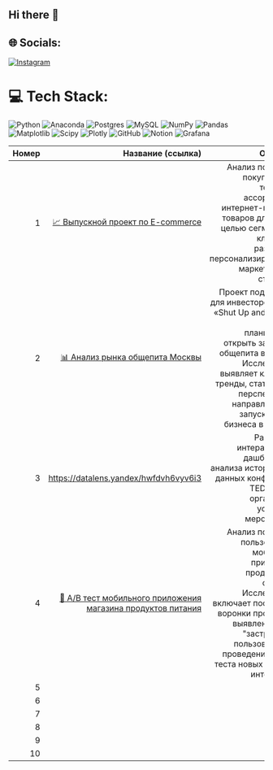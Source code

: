 ## Hi there 👋


## 🌐 Socials:
[![Instagram](https://img.shields.io/badge/Instagram-%23E4405F.svg?logo=Instagram&logoColor=white)](https://instagram.com/petrovatuyaara) 

# 💻 Tech Stack:
![Python](https://img.shields.io/badge/python-3670A0?style=for-the-badge&logo=python&logoColor=ffdd54) ![Anaconda](https://img.shields.io/badge/Anaconda-%2344A833.svg?style=for-the-badge&logo=anaconda&logoColor=white) ![Postgres](https://img.shields.io/badge/postgres-%23316192.svg?style=for-the-badge&logo=postgresql&logoColor=white) ![MySQL](https://img.shields.io/badge/mysql-4479A1.svg?style=for-the-badge&logo=mysql&logoColor=white) ![NumPy](https://img.shields.io/badge/numpy-%23013243.svg?style=for-the-badge&logo=numpy&logoColor=white) ![Pandas](https://img.shields.io/badge/pandas-%23150458.svg?style=for-the-badge&logo=pandas&logoColor=white) ![Matplotlib](https://img.shields.io/badge/Matplotlib-%23ffffff.svg?style=for-the-badge&logo=Matplotlib&logoColor=black) ![Scipy](https://img.shields.io/badge/SciPy-%230C55A5.svg?style=for-the-badge&logo=scipy&logoColor=%white) ![Plotly](https://img.shields.io/badge/Plotly-%233F4F75.svg?style=for-the-badge&logo=plotly&logoColor=white) ![GitHub](https://img.shields.io/badge/github-%23121011.svg?style=for-the-badge&logo=github&logoColor=white) ![Notion](https://img.shields.io/badge/Notion-%23000000.svg?style=for-the-badge&logo=notion&logoColor=white) ![Grafana](https://img.shields.io/badge/grafana-%23F46800.svg?style=for-the-badge&logo=grafana&logoColor=white)

| Номер |                                                                                                                                                                                                                                                                                                                                                    Название (ссылка) |                                                                                                                                                                                                                       Описание | Инструменты |
|------:|---------------------------------------------------------------------------------------------------------------------------------------------------------------------------------------------------------------------------------------------------------------------------------------------------------------------------------------------------------------------:|-------------------------------------------------------------------------------------------------------------------------------------------------------------------------------------------------------------------------------:|------------:|
| 1     | [📈 Выпускной проект по E-commerce](https://nbviewer.org/github/tuiaara-tatarinova/tuiaara-tatarinova/blob/main/%D0%92%D1%8B%D0%BF%D1%83%D1%81%D0%BA%D0%BD%D0%BE%D0%B9%20%D0%BF%D1%80%D0%BE%D0%B5%D0%BA%D1%82.E-commerce.ipynb)                                                                                                                    |                                                Анализ поведения покупателей и товарного ассортимента интернет-магазина товаров для дома с целью сегментации клиентов и разработки персонализированных маркетинговых стратегий. |             |
| 2     | [📊 Анализ рынка общепита Москвы](https://nbviewer.org/github/tuiaara-tatarinova/tuiaara-tatarinova/blob/main/%D0%A0%D1%8B%D0%BD%D0%BE%D0%BA%20%D0%B7%D0%B0%D0%B2%D0%B5%D0%B4%D0%B5%D0%BD%D0%B8%D0%B9%20%D0%BE%D0%B1%D1%89%D0%B5%D1%81%D1%82%D0%B2%D0%B5%D0%BD%D0%BD%D0%BE%D0%B3%D0%BE%20%D0%BF%D0%B8%D1%82%D0%B0%D0%BD%D0%B8%D1%8F%20%D0%9C%D0%BE%D1%81%D0%BA%D0%B2%D1%8B.ipynb) | Проект подготовлен для инвесторов фонда «Shut Up and Take My Money», планирующих открыть заведение общепита в Москве. Исследование выявляет ключевые тренды, статистику и перспективные направления для запуска нового бизнеса в отрасли.             |             |
| 3     | https://datalens.yandex/hwfdvh6vyv6i3                                                                                                                                                                                                                                                                                                                                | Разработка интерактивного дашборда для анализа исторических данных конференций TED с целью организации успешного мероприятия.                                                                                                  |             |
| 4     | [🍏 A/B тест мобильного приложения магазина продуктов питания](https://nbviewer.org/github/tuiaara-tatarinova/tuiaara-tatarinova/blob/main/A-B%20%D1%82%D0%B5%D1%81%D1%82%20%D0%BF%D1%80%D0%BE%D0%B4%D1%83%D0%BA%D1%82%D0%BE%D0%B2%20%D0%BF%D0%B8%D1%82%D0%B0%D0%BD%D0%B8%D1%8F.ipynb)                                                                                                                                    | Анализ поведения пользователей мобильного приложения продуктового стартапа. Исследование включает построение воронки продаж для выявления точек "застревания" пользователей и проведение A/A/B-теста новых шрифтов интерфейса. |             |
| 5     |                                                                                                                                                                                                                                                                                                                                                                      |                                                                                                                                                                                                                                |             |
| 6     |                                                                                                                                                                                                                                                                                                                                                                      |                                                                                                                                                                                                                                |             |
| 7     |                                                                                                                                                                                                                                                                                                                                                                      |                                                                                                                                                                                                                                |             |
| 8     |                                                                                                                                                                                                                                                                                                                                                                      |                                                                                                                                                                                                                                |             |
| 9     |                                                                                                                                                                                                                                                                                                                                                                      |                                                                                                                                                                                                                                |             |
| 10    |                                                                                                                                                                                                                                                                                                                                                                      |                                                                                                                                                                                                                                |             |

